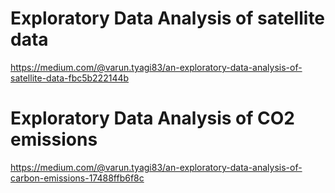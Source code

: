 # Exploratory Data Analysis of satellite data
https://medium.com/@varun.tyagi83/an-exploratory-data-analysis-of-satellite-data-fbc5b222144b

# Exploratory Data Analysis of CO2 emissions
https://medium.com/@varun.tyagi83/an-exploratory-data-analysis-of-carbon-emissions-17488ffb6f8c
